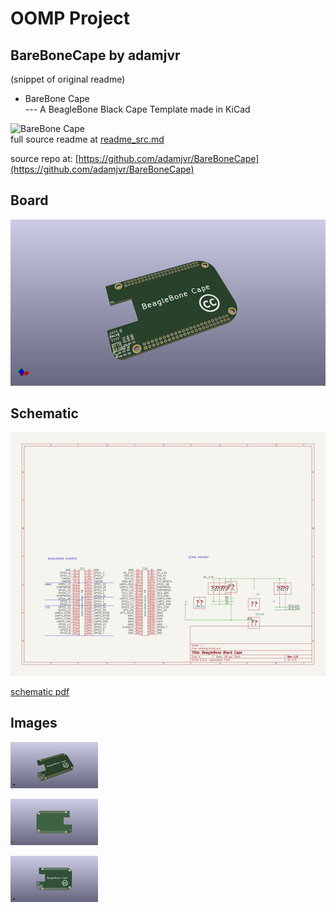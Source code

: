 # OOMP Project  
## BareBoneCape  by adamjvr  
  
(snippet of original readme)  
  
- BareBone Cape  
--- A BeagleBone Black Cape Template made in KiCad  
  
![BareBone Cape](beaglebone-cape.png)  
  full source readme at [readme_src.md](readme_src.md)  
  
source repo at: [https://github.com/adamjvr/BareBoneCape](https://github.com/adamjvr/BareBoneCape)  
## Board  
  
[![working_3d.png](working_3d_600.png)](working_3d.png)  
## Schematic  
  
[![working_schematic.png](working_schematic_600.png)](working_schematic.png)  
  
[schematic pdf](working_schematic.pdf)  
## Images  
  
[![working_3d.png](working_3d_140.png)](working_3d.png)  
  
[![working_3d_back.png](working_3d_back_140.png)](working_3d_back.png)  
  
[![working_3d_front.png](working_3d_front_140.png)](working_3d_front.png)  
